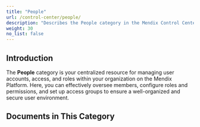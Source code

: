 ```yaml
---
title: "People"
url: /control-center/people/
description: "Describes the People category in the Mendix Control Center."
weight: 30
no_list: false
---
```



## Introduction 

The **People** category is your centralized resource for managing user accounts, access, and roles within your organization on the Mendix Platform. Here, you can effectively oversee members, configure roles and permissions, and set up access groups to ensure a well-organized and secure user environment.

## Documents in This Category